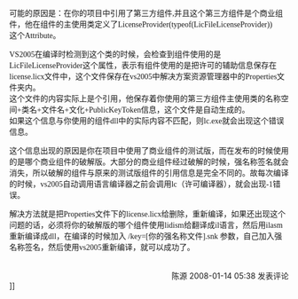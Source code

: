 <p><font face="Verdana">可能的原因是：在你的项目中引用了第三方组件,并且这个第三方组件是个商业组件，他在组件的主使用类定义了LicenseProvider(typeof(LicFileLicenseProvider))<br />
这个Attribute。</font></p>
<p><font face="Verdana">VS2005在编译时检测到这个类的时候，会检查到组件使用的是LicFileLicenseProvider这个属性，表示有组件使用的是把许可的辅助信息保存在license.licx文件中，这个文件保存在vs2005中解决方案资源管理器中的Properties文件夹内。<br />
这个文件的内容实际上是个引用，他保存着你使用的第三方组件主使用类的名称空间+类名+文件名+文化+PublicKeyToken信息，这个文件是自动生成的。<br />
如果这个信息与你使用的组件dll中的实际内容不匹配，则lc.exe就会出现这个错误信息。</font></p>
<p><font face="Verdana">这个信息出现的原因是你在项目中使用了商业组件的测试版，而在发布的时候使用的是哪个商业组件的破解版。大部分的商业组件经过破解的时候，强名称签名就会消失，所以破解的组件与原来的测试版组件的引用信息是完全不同的。故每次编译的时候，vs2005自动调用语言编译器之前会调用lc（许可编译器），就会出现-1错误。</font></p>
<p><font face="Verdana">解决方法就是把Properties文件下的license.licx给删除，重新编译，如果还出现这个问题的话，必须将你的破解版的哪个组件使用lidism给翻译成il语言，然后用ilasm重新编译成dll，在编译的时候加入 /key=[你的强名称文件].snk 参数，自己加入强名称签名，然后使用vs2005重新编译，就可以成功了。</font></p>
<img src="http://www.cnblogs.com/leavingme/aggbug/1166226.html" width="1" height="1" /><br /><br /><div align="right"><a style="text-decoration: none;" href="http://leavingme.cnblogs.com/" target="_blank">陈源</a> 2008-01-14 05:38 <a href="http://www.cnblogs.com/leavingme/archive/2008/01/14/1166226.html#Feedback" target="_blank" style="text-decoration: none;">发表评论</a></div>]]